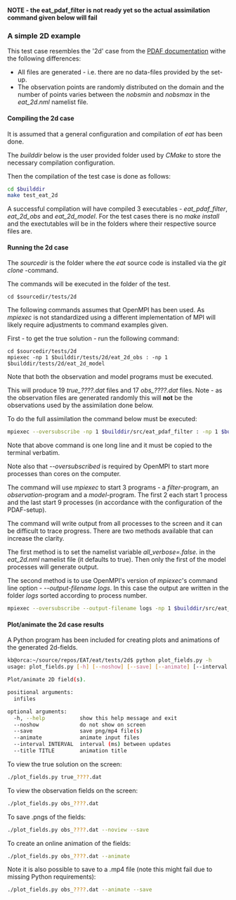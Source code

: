 **NOTE - the eat_pdaf_filter is not ready yet so the actual assimilation command given below will fail**

### A simple 2D example

This test case resembles the '2d' case from the [PDAF documentation](http://pdaf.awi.de/files/pdaf_tutorial_the_model.pdf) withe the following differences:

- All files are generated - i.e. there are no data-files provided by the set-up.
- The observation points are randomly distributed on the domain and the number of points varies between the _nobsmin_ and _nobsmax_ in the _eat_2d.nml_ namelist file.

#### Compiling the 2d case

It is assumed that a general configuration and compilation of _eat_ has been done. 

The _builddir_ below is the user provided folder used by _CMake_ to store the necessary compilation configuration. 

Then the compilation of the test case is done as follows:

```bash
cd $builddir
make test_eat_2d
```

A successful compilation will have compiled 3 executables - _eat_pdaf_filter_, _eat_2d_obs_ and _eat_2d_model_. For the test cases there is no _make install_ and the exectutables will be in the folders where their respective source files are.

#### Running the 2d case

The _sourcedir_ is the folder where the _eat_ source code is installed via the _git clone_ -command.

The commands will be executed in the folder of the test.

```
cd $sourcedir/tests/2d
```

The following commands assumes that OpenMPI has been used. As _mpiexec_ is not standardized using a different implementation of MPI will likely require adjustments to command examples given.

First - to get the true solution - run the following command:

```
cd $sourcedir/tests/2d
mpiexec -np 1 $builddir/tests/2d/eat_2d_obs : -np 1 $builddir/tests/2d/eat_2d_model
```

Note that both the observation and model programs must be executed.

This will produce 19 _true\_????.dat_ files and 17 _obs\_????.dat_ files. Note - as the observation files are generated randomly this will **not** be the observations used by the assimilation done below.

To do the full assimilation the command below must be executed:

```bash
mpiexec --oversubscribe -np 1 $builddir/src/eat_pdaf_filter : -np 1 $builddir/tests/2d/eat_2d_obs : -np 9 $builddir/tests/2d/eat_2d_model
```

Note that above command is one long line and it must be copied to the terminal verbatim.

Note also that _--oversubscribed_ is required by OpenMPI to start more processes than cores on the computer.

The command will use _mpiexec_ to start 3 programs - a _filter_-program, an _observation_-program and a _model_-program. The first 2 each start 1 process and the last start 9 processes (in accordance with the configuration of the PDAF-setup).

The command will write output from all processes to the screen and it can be difficult to trace progress. There are two methods available that can increase the clarity. 

The first method is to set the namelist variable _all\_verbose=.false._ in the _eat\_2d.nml_ namelist file (it defaults to true). Then only the first of the model processes will generate output. 

The second method is to use OpenMPI's version of _mpiexec_'s command line option - _--output-filename logs_. In this case the output are written in the folder _logs_ sorted according to process number.

```bash
mpiexec --oversubscribe --output-filename logs -np 1 $builddir/src/eat_pdaf_filter : -np 1 $builddir/tests/2d/eat_2d_obs : -np 9 $builddir/tests/2d/eat_2d_model
```

#### Plot/animate the 2d case results

A Python program has been included for creating plots and animations of the generated 2d-fields.

```bash
kb@orca:~/source/repos/EAT/eat/tests/2d$ python plot_fields.py -h
usage: plot_fields.py [-h] [--noshow] [--save] [--animate] [--interval INTERVAL] [--title TITLE] [infiles [infiles ...]]

Plot/animate 2D field(s).

positional arguments:
  infiles

optional arguments:
  -h, --help           show this help message and exit
  --noshow             do not show on screen
  --save               save png/mp4 file(s)
  --animate            animate input files
  --interval INTERVAL  interval (ms) between updates
  --title TITLE        animation title

```

To view the true solution on the screen:

```bash
./plot_fields.py true_????.dat
```

To view the observation fields on the screen:

```bash
./plot_fields.py obs_????.dat
```

To save .pngs of the fields:

```bash
./plot_fields.py obs_????.dat --noview --save
```

To create an online animation of the fields:

```bash
./plot_fields.py obs_????.dat --animate
```

Note it is also possible to save to a .mp4 file (note this might fail due to missing Python requirements):
```bash
./plot_fields.py obs_????.dat --animate --save
```


